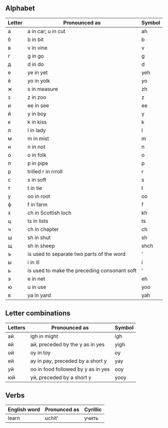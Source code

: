 ## Alphabet
| Letter        | Pronounced as    | Symbol        |
|---------------|------------------|---------------|
|a              |a in car; u in cut|ah
|б              |b in bit|b
|в              |v in vine|v
|г              |g in go|g
|д              |d in do|d
|e              |ye in yet|yeh
|ё              |yo in yolk|yo
|ж              |s in measure|zh
|з              |z in zoo|z
|и              |ee in see|ee
|й              |y in boy|y
|к              |k in kiss|k
|л              |l in lady|l
|м              |m in mist|m
|н              |n in not|n
|o              |o in folk|o
|п              |p in pipe|p
|р              |trilled r in rrroll|r
|с              |s in soft|s
|т              |t in tie|t
|y              |oo in root|oo
|ф              |f in farm|f
|х              |ch in Scottish loch|kh
|ц              |ts in lists|ts
|ч              |ch in chapter|ch
|ш              |sh in shut|sh
|щ              |sh in sheep|shch
|ъ              |is used to separate two parts of the word|'
|ы              |i in ill|i
|ь              |is used to make the preceding consonant soft|'
|э              |e in net|eh
|ю              |u in use|yoo
|я              |ya in yard|yah

## Letter combinations

| Letters       |Pronounced as  | Symbol        |
|---------------|---------------|---------------|
|ай|igh in might|igh
|яй|aй, preceded by the y as in yes|yigh
|ой|oy in toy|oy
|ей|ay in pay, preceded by a short y|yay
|уй|oo in food followed by y as in yes|ooy
|юй|уй, preceded by a short y|yooy

## Verbs

| English word  | Pronunced as  | Cyrillic      |
|---------------|---------------|---------------|
| learn         | uchit'        | учить         |
